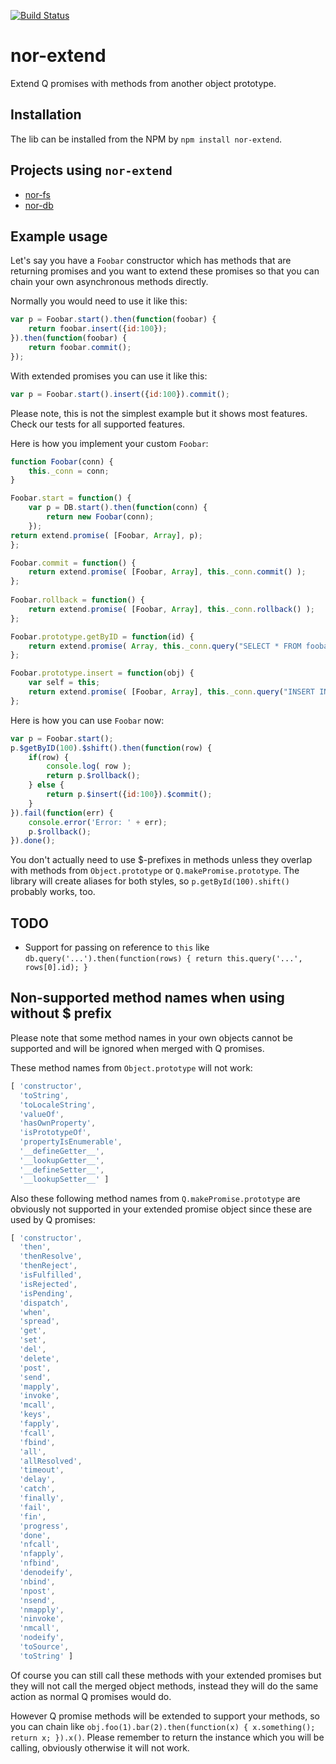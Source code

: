 [![Build Status](https://secure.travis-ci.org/Sendanor/nor-extend.png?branch=master)](http://travis-ci.org/Sendanor/nor-extend)

nor-extend
==========

Extend Q promises with methods from another object prototype.

Installation
------------

The lib can be installed from the NPM by `npm install nor-extend`.

Projects using `nor-extend`
---------------------------

* [nor-fs](https://github.com/Sendanor/nor-fs#nor-fs)
* [nor-db](https://github.com/Sendanor/nor-db#nor-db)

Example usage
-------------

Let's say you have a `Foobar` constructor which has methods that are 
returning promises and you want to extend these promises so that you can chain 
your own asynchronous methods directly.

Normally you would need to use it like this: 

```javascript
var p = Foobar.start().then(function(foobar) {
	return foobar.insert({id:100});
}).then(function(foobar) {
	return foobar.commit();
});
```

With extended promises you can use it like this:

```javascript
var p = Foobar.start().insert({id:100}).commit();
```

Please note, this is not the simplest example but it shows most features. Check our tests for all supported features.

Here is how you implement your custom `Foobar`:

```javascript
function Foobar(conn) {
	this._conn = conn;
}

Foobar.start = function() {
	var p = DB.start().then(function(conn) {
		return new Foobar(conn);
	});
return extend.promise( [Foobar, Array], p);
};

Foobar.commit = function() {
	return extend.promise( [Foobar, Array], this._conn.commit() );
};
	
Foobar.rollback = function() {
	return extend.promise( [Foobar, Array], this._conn.rollback() );
};

Foobar.prototype.getByID = function(id) {
	return extend.promise( Array, this._conn.query("SELECT * FROM foobar WHERE id=?", [id]));
};

Foobar.prototype.insert = function(obj) {
	var self = this;
	return extend.promise( [Foobar, Array], this._conn.query("INSERT INTO foobar SET ?", [obj]).then(function() { return self; }) );
};
```

Here is how you can use `Foobar` now:

```javascript
var p = Foobar.start();
p.$getByID(100).$shift().then(function(row) {
	if(row) {
		console.log( row );
		return p.$rollback();
	} else {
		return p.$insert({id:100}).$commit();
	}
}).fail(function(err) {
	console.error('Error: ' + err);
	p.$rollback();
}).done();
```

You don't actually need to use $-prefixes in methods unless they overlap with methods from `Object.prototype` or `Q.makePromise.prototype`. The library will create 
aliases for both styles, so `p.getById(100).shift()` probably works, too.

TODO
----

* Support for passing on reference to `this` like `db.query('...').then(function(rows) { return this.query('...', rows[0].id); }`

Non-supported method names when using without $ prefix
------------------------------------------------------

Please note that some method names in your own objects cannot be supported and 
will be ignored when merged with Q promises.

These method names from `Object.prototype` will not work:

```javascript
[ 'constructor',
  'toString',
  'toLocaleString',
  'valueOf',
  'hasOwnProperty',
  'isPrototypeOf',
  'propertyIsEnumerable',
  '__defineGetter__',
  '__lookupGetter__',
  '__defineSetter__',
  '__lookupSetter__' ]
```

Also these following method names from `Q.makePromise.prototype` are obviously 
not supported in your extended promise object since these are used by Q 
promises:

```javascript
[ 'constructor',
  'then',
  'thenResolve',
  'thenReject',
  'isFulfilled',
  'isRejected',
  'isPending',
  'dispatch',
  'when',
  'spread',
  'get',
  'set',
  'del',
  'delete',
  'post',
  'send',
  'mapply',
  'invoke',
  'mcall',
  'keys',
  'fapply',
  'fcall',
  'fbind',
  'all',
  'allResolved',
  'timeout',
  'delay',
  'catch',
  'finally',
  'fail',
  'fin',
  'progress',
  'done',
  'nfcall',
  'nfapply',
  'nfbind',
  'denodeify',
  'nbind',
  'npost',
  'nsend',
  'nmapply',
  'ninvoke',
  'nmcall',
  'nodeify',
  'toSource',
  'toString' ]
```

Of course you can still call these methods with your extended promises but they 
will not call the merged object methods, instead they will do the same action 
as normal Q promises would do.

However Q promise methods will be extended to support your methods, so you can 
chain like `obj.foo(1).bar(2).then(function(x) { x.something(); return x; }).x()`. 
Please remember to return the instance which you will be calling, obviously 
otherwise it will not work.
